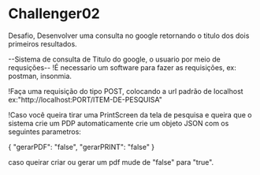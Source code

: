 # Challenger02
Desafio, Desenvolver uma consulta no google retornando o titulo dos dois primeiros resultados.
 
  --Sistema de consulta de Titulo do google, o usuario por meio de requsições--
  !É necessario um software para fazer as requisições, ex: postman, insonmia.

  !Faça uma requisição do tipo POST, colocando a url padrão de localhost
  ex:"http://localhost:PORT/ITEM-DE-PESQUISA"
  
  !Caso você queira tirar uma PrintScreen da tela de pesquisa e queira que o sistema crie um PDP
  automaticamente crie um objeto JSON com os seguintes parametros:
   
  {
	      "gerarPDF": "false", 
	      "gerarPRINT": "false"
  } 

 caso queirar criar ou gerar um pdf mude de "false" para "true".
